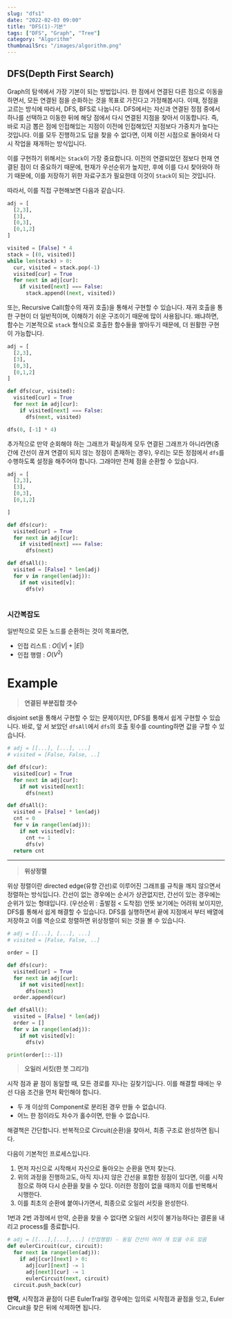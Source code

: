```yaml
---
slug: "dfs1"
date: "2022-02-03 09:00"
title: "DFS(1)-기본"
tags: ["DFS", "Graph", "Tree"]
category: "Algorithm"
thumbnailSrc: "/images/algorithm.png"
---
```

## DFS(Depth First Search)
Graph의 탐색에서 가장 기본이 되는 방법입니다. 한 점에서 연결된 다른 점으로 이동을 하면서, 모든 연결된 점을 순화하는 것을 목표로 가진다고 가정해봅시다. 이때, 정점을 고르는 방식에 따라서, DFS, BFS로 나눕니다. DFS에서는 자신과 연결된 정점 중에서 하나를 선택하고 이동한 뒤에 해당 점에서 다시 연결된 지점을 찾아서 이동합니다. 즉, 바로 지금 뽑은 점에 인접해있는 지점이 이전에 인접해있던 지점보다 가중치가 높다는 것입니다. 이를 모두 진행하고도 답을 찾을 수 없다면, 이제 이전 시점으로 돌아와서 다시 작업을 재개하는 방식입니다.

이를 구현하기 위해서는 `Stack`이 가장 중요합니다. 이전의 연결되었던 점보다 현재 연결된 점이 더 중요하기 때문에, 현재가 우선순위가 높지만, 후에 이를 다시 찾아와야 하기 때문에, 이를 저장하기 위한 자료구조가 필요한데 이것이 `Stack`이 되는 것입니다.

따라서, 이를 직접 구현해보면 다음과 같습니다.
```python
adj = [
  [2,3],
  [3],
  [0,3],
  [0,1,2]
]

visited = [False] * 4
stack = [(0, visited)]
while len(stack) > 0:
  cur, visited = stack.pop(-1)
  visited[cur] = True
  for next in adj[cur]:
    if visited[next] === False:
      stack.append((next, visited))
```
또는, Recursive Call(함수의 재귀 호출)을 통해서 구현할 수 있습니다. 재귀 호출을 통한 구현이 더 일반적이며, 이해하기 쉬운 구조이기 때문에 많이 사용됩니다. 왜냐하면, 함수는 기본적으로 `stack` 형식으로 호출한 함수들을 쌓아두기 때문에, 더 원활한 구현이 가능합니다. 
```python
adj = [
  [2,3],
  [3],
  [0,3],
  [0,1,2]
]

def dfs(cur, visited):
  visited[cur] = True
  for next in adj[cur]:
    if visited[next] === False:
      dfs(next, visited)

dfs(0, [-1] * 4)
```

추가적으로 만약 순회해야 하는 그래프가 확실하게 모두 연결된 그래프가 아니라면(중간에 간선이 끊겨 연결이 되지 않는 정점이 존재하는 경우), 우리는 모든 정점에서 `dfs`를 수행하도록 설정을 해주어야 합니다. 그래야만 전체 점을 순환할 수 있습니다.

```python
adj = [
  [2,3],
  [3],
  [0,3],
  [0,1,2]

]

def dfs(cur):
  visited[cur] = True
  for next in adj[cur]:
    if visited[next] === False:
      dfs(next)

def dfsAll():
  visited = [False] * len(adj)
  for v in range(len(adj)):
    if not visited[v]:
      dfs(v)
  
```

### 시간복잡도

일반적으로 모든 노드를 순환하는 것이 목표라면, 
- 인접 리스트 : $O(|V| + |E|)$
- 인접 행렬 : $O(V^2)$ 


# Example

> **연결된 부분집합 갯수**

disjoint set을 통해서 구현할 수 있는 문제이지만, DFS를 통해서 쉽게 구현할 수 있습니다. 바로, 앞 서 보았던 `dfsAll`에서 `dfs`의 호출 횟수를 counting하면 값을 구할 수 있습니다.

```python
# adj = [[...], [...], ...]
# visited = [False, False, ..]

def dfs(cur):
  visited[cur] = True
  for next in adj[cur]:
    if not visited[next]:
      dfs(next)

def dfsAll():
  visited = [False] * len(adj)
  cnt = 0
  for v in range(len(adj)):
    if not visited[v]:
      cnt += 1
      dfs(v)
  return cnt
```

---

> **위상정렬**

위상 정렬이란 directed edge(유향 간선)로 이루어진 그래프를 규칙을 깨지 않으면서 정렬하는 방식입니다. 간선이 없는 경우에는 순서가 상관없지만, 간선이 있는 경우에는 순위가 있는 형태입니다. (우선순위 : 출발점 < 도착점)
언뜻 보기에는 어려워 보이지만, DFS를 통해서 쉽게 해결할 수 있습니다. DFS를 실행하면서 끝에 지점에서 부터 배열에 저장하고 이를 역순으로 정렬하면 위상정렬이 되는 것을 볼 수 있습니다.

```python
# adj = [[...], [...], ...]
# visited = [False, False, ..]

order = []

def dfs(cur):
  visited[cur] = True
  for next in adj[cur]:
    if not visited[next]:
      dfs(next)
  order.append(cur)

def dfsAll():
  visited = [False] * len(adj)
  order = []
  for v in range(len(adj)):
    if not visited[v]:
      dfs(v)

print(order[::-1])
```

> **오일러 서킷(한 붓 그리기)**

시작 점과 끝 점이 동일할 때, 모든 경로를 지나는 길찾기입니다.
이를 해결할 때에는 우선 다음 조건을 먼저 확인해야 합니다.

- 두 개 이상의 Component로 분리된 경우 만들 수 없습니다.
- 어느 한 점이라도 차수가 홀수이면, 만들 수 없습니다.

해결책은 간단합니다. 반복적으로 Circuit(순환)을 찾아서, 최종 구조로 완성하면 됩니다.

다음이 기본적인 프로세스입니다.
1. 먼저 자신으로 시작해서 자신으로 돌아오는 순환을 먼저 찾는다.
2. 위의 과정을 진행하고도, 아직 지나지 않은 간선을 포함한 정점이 있다면, 이를 시작점으로 하여 다시 순환을 찾을 수 있다. 이러한 정점이 없을 때까지 이를 반복해서 시행한다.
3. 이를 최초의 순환에 붙여나가면서, 최종으로 오일러 서킷을 완성한다.

1번과 2번 과정에서 만약, 순환을 찾을 수 없다면 오일러 서킷이 불가능하다는 결론을 내리고 process를 종료합니다.

```python
# adj = [[...],[...],...] (인접행렬) - 동일 간선이 여러 개 있을 수도 있음
def eulerCircuit(cur, circuit):
  for next in range(len(adj)):
    if adj[cur][next] > 0:
      adj[cur][next] -= 1
      adj[next][cur] -= 1
      eulerCircuit(next, circuit)
  circuit.push_back(cur)   
```

**만약,** 시작점과 끝점이 다른 EulerTrail일 경우에는 임의로 시작점과 끝점을 잇고, Euler Circuit을 찾은 뒤에 삭제하면 됩니다.
